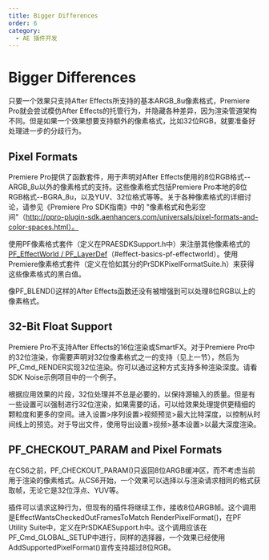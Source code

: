 ```yaml
---
title: Bigger Differences
order: 6
category:
  - AE 插件开发
---
```


# Bigger Differences

只要一个效果只支持After Effects所支持的基本ARGB_8u像素格式，Premiere Pro就会尝试模仿After Effects的托管行为，并隐藏各种差异，因为渲染管道架构不同。但是如果一个效果想要支持额外的像素格式，比如32位RGB，就要准备好处理进一步的分歧行为。

## Pixel Formats

Premiere Pro提供了函数套件，用于声明对After Effects使用的8位RGB格式--ARGB_8u以外的像素格式的支持。这些像素格式包括Premiere Pro本地的8位RGB格式--BGRA_8u，以及YUV、32位格式等等。关于各种像素格式的详细讨论，请参见《Premiere Pro SDK指南》中的 "像素格式和色彩空间"（http://ppro-plugin-sdk.aenhancers.com/universals/pixel-formats-and-color-spaces.html）。

使用PF像素格式套件（定义在PRAESDKSupport.h中）来注册其他像素格式的[PF_EffectWorld / PF_LayerDef](.../effect-basics/PF_EffectWorld.html)（#effect-basics-pf-effectworld）。使用Premiere像素格式套件（定义在恰如其分的PrSDKPixelFormatSuite.h）来获得这些像素格式的黑白值。

像PF_BLEND()这样的After Effects函数还没有被增强到可以处理8位RGB以上的像素格式。

## 32-Bit Float Support

Premiere Pro不支持After Effects的16位渲染或SmartFX。对于Premiere Pro中的32位渲染，你需要声明对32位像素格式之一的支持（见上一节），然后为PF_Cmd_RENDER实现32位渲染。你可以通过这种方式支持多种渲染深度。请看SDK Noise示例项目中的一个例子。

根据应用效果的片段，32位处理并不总是必要的，以保持源输入的质量。但是有一些设置可以强制进行32位渲染，如果需要的话，可以给效果处理提供更精细的颗粒度和更多的空间。进入设置>序列设置>视频预览>最大比特深度，以控制从时间线上的预览。对于导出文件，使用导出设置>视频>基本设置>以最大深度渲染。

## PF_CHECKOUT_PARAM and Pixel Formats

在CS6之前，PF_CHECKOUT_PARAM()只返回8位ARGB缓冲区，而不考虑当前用于渲染的像素格式。从CS6开始，一个效果可以选择以与渲染请求相同的格式获取帧，无论它是32位浮点、YUV等。

插件可以请求这种行为，但现有的插件将继续工作，接收8位ARGB帧。这个调用是EffectWantsCheckedOutFramesToMatch RenderPixelFormat()，在PF Utility Suite中，定义在PrSDKAESupport.h中。这个调用应该在PF_Cmd_GLOBAL_SETUP中进行，同样的选择器，一个效果已经使用AddSupportedPixelFormat()宣传支持超过8位RGB。
